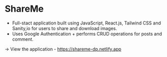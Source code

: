 # ShareMe

- Full-stact application built using JavaScript, React.js, Tailwind CSS and Sanity,io for users to share and download images. 
- Uses Google Authentication + performs CRUD operations for posts and comment.

-> View the application - https://shareme-dp.netlify.app
